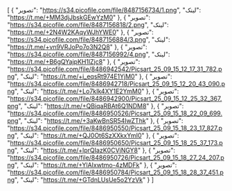 [
  {
    "تصویر": "https://s34.picofile.com/file/8487156734/1.png",
    "لینک": "https://t.me/+MM3djJbskGEwYzM0"
  },
  {
    "تصویر": "https://s34.picofile.com/file/8487156818/2.png",
    "لینک": "https://t.me/+2N4W2KAqyWJhYWE0"
  },
  {
    "تصویر": "https://s34.picofile.com/file/8487156884/3.png",
    "لینک": "https://t.me/+vn9VRJoPo7o3N2Q8"
  },
  {
    "تصویر": "https://s34.picofile.com/file/8487156992/4.png",
    "لینک": "https://t.me/+B6gQYajpKH1lZjc8"
  },
  {
    "تصویر": "https://s34.picofile.com/file/8486942542/Picsart_25_09_15_12_17_31_782.png",
    "لینک": "https://t.me/+i_eqsRt974E1YjM0"
  },
  {
    "تصویر": "https://s34.picofile.com/file/8486942718/Picsart_25_09_15_12_20_43_090.png",
    "لینک": "https://t.me/+Lo7kIk4XY1E2YmM0"
  },
  {
    "تصویر": "https://s34.picofile.com/file/8486942900/Picsart_25_09_15_12_25_32_367.png",
    "لینک": "https://t.me/+QBiqaRBAt6Q1NDM8"
  },
  {
    "تصویر": "https://s34.picofile.com/file/8486950526/Picsart_25_09_15_18_22_09_699.png",
    "لینک": "https://t.me/+3aKwBnSR54IwZThk"
  },
  {
    "تصویر": "https://s34.picofile.com/file/8486950550/Picsart_25_09_15_18_23_17_827.png",
    "لینک": "https://t.me/+QJ0Ot6SzXXkxYmI0"
  },
  {
    "تصویر": "https://s34.picofile.com/file/8486950650/Picsart_25_09_15_18_25_37_173.png",
    "لینک": "https://t.me/+lprQIazK0CVjNGY8"
  },
  {
    "تصویر": "https://s34.picofile.com/file/8486950726/Picsart_25_09_15_18_27_24_207.png",
    "لینک": "https://t.me/+YlAIxwtmo-4zMDFk"
  },
  {
    "تصویر": "https://s34.picofile.com/file/8486950784/Picsart_25_09_15_18_28_37_451.png",
    "لینک": "https://t.me/+GTdnLUsUe5o2YzVk"
  }
]